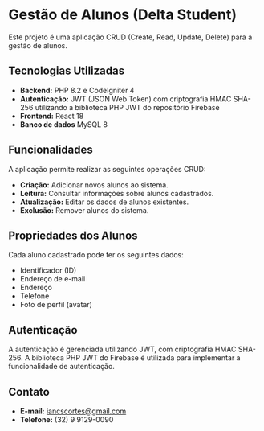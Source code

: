 # Gestão de Alunos (Delta Student)

Este projeto é uma aplicação CRUD (Create, Read, Update, Delete) para a gestão de alunos.

## Tecnologias Utilizadas

- **Backend:** PHP 8.2 e CodeIgniter 4
- **Autenticação:** JWT (JSON Web Token) com criptografia HMAC SHA-256 utilizando a biblioteca PHP JWT do repositório Firebase
- **Frontend:** React 18
- **Banco de dados** MySQL 8

## Funcionalidades

A aplicação permite realizar as seguintes operações CRUD:

- **Criação:** Adicionar novos alunos ao sistema.
- **Leitura:** Consultar informações sobre alunos cadastrados.
- **Atualização:** Editar os dados de alunos existentes.
- **Exclusão:** Remover alunos do sistema.

## Propriedades dos Alunos

Cada aluno cadastrado pode ter os seguintes dados:

- Identificador (ID)
- Endereço de e-mail
- Endereço
- Telefone
- Foto de perfil (avatar)

## Autenticação

A autenticação é gerenciada utilizando JWT, com criptografia HMAC SHA-256. A biblioteca PHP JWT do Firebase é utilizada para implementar a funcionalidade de autenticação.

## Contato

- **E-mail:** iancscortes@gmail.com
- **Telefone:** (32) 9 9129-0090
